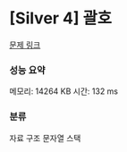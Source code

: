 
# [Silver 4] 괄호

[문제 링크](https://www.acmicpc.net/problem/9012)
### 성능 요약

<p>메모리: 14264 KB 시간: 132 ms </p>

### 분류
자료 구조
문자열
스택
